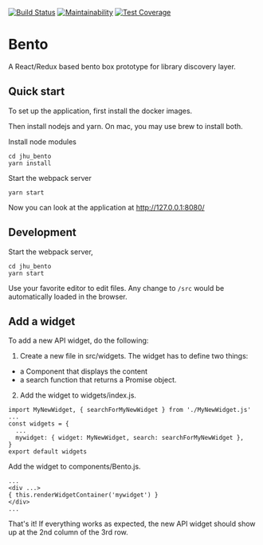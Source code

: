 [![Build Status](https://travis-ci.org/jhu-sheridan-libraries/jhu_bento.svg?branch=master)](https://travis-ci.org/jhu-sheridan-libraries/jhu_bento)
[![Maintainability](https://api.codeclimate.com/v1/badges/58c8c6e04033c00ea859/maintainability)](https://codeclimate.com/github/jhu-sheridan-libraries/jhu_bento/maintainability)
[![Test Coverage](https://api.codeclimate.com/v1/badges/58c8c6e04033c00ea859/test_coverage)](https://codeclimate.com/github/jhu-sheridan-libraries/jhu_bento/test_coverage)

# Bento

A React/Redux based bento box prototype for library discovery layer. 

## Quick start

To set up the application, first install the docker images. 

Then install nodejs and yarn. On mac, you may use brew to install both. 

Install node modules

```
cd jhu_bento
yarn install
```

Start the webpack server

```
yarn start
```

Now you can look at the application at http://127.0.0.1:8080/

## Development

Start the webpack server,

```
cd jhu_bento
yarn start
```

Use your favorite editor to edit files. Any change to `/src` would be automatically loaded in the browser. 

## Add a widget

To add a new API widget, do the following: 

1. Create a new file in src/widgets. The widget has to define two things: 
  * a Component that displays the content
  * a search function that returns a Promise object. 

2. Add the widget to widgets/index.js.

```
import MyNewWidget, { searchForMyNewWidget } from './MyNewWidget.js'
...
const widgets = {
  ...
  mywidget: { widget: MyNewWidget, search: searchForMyNewWidget },
}
export default widgets
```

Add the widget to components/Bento.js. 

```
...
<div ...>
{ this.renderWidgetContainer('mywidget') }
</div>
...
```

That's it! If everything works as expected, the new API widget should show up at the 2nd column of the 3rd row.  
